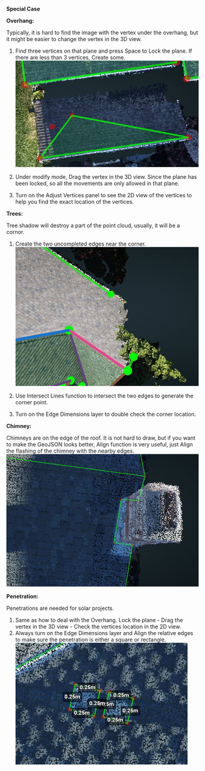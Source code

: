 **Special Case**

**Overhang:**

Typically, it is hard to find the image with the vertex under the overhang, but it might be easier to change the vertex in the 3D view.

1. Find three vertices on that plane and press Space to Lock the plane. If there are less than 3 vertices, Create some.
   ![](/Images/1.jpg)

2. Under modify mode, Drag the vertex in the 3D view. Since the plane has been locked, so all the movements are only allowed in that plane.
3. Turn on the Adjust Vertices panel to see the 2D view of the vertices to help you find the exact location of the vertices.

**Trees:**

Tree shadow will destroy a part of the point cloud, usually, it will be a cornor.

1. Create the two uncompleted edges near the corner.
   ![](/Images/2.jpg)

2. Use Intersect Lines function to intersect the two edges to generate the corner point.
3. Turn on the Edge Dimensions layer to double check the corner location.

**Chimney:**

Chimneys are on the edge of the roof. It is not hard to draw, but if you want to make the GeoJSON looks better, Align function is very useful, just Align the flashing of the chimney with the nearby edges.  
![](/Images/3.jpg)

**Penetration:**

Penetrations are needed for solar projects.

1. Same as how to deal with the Overhang. Lock the plane - Drag the vertex in the 3D view - Check the vertices location in the 2D view.
2. Always turn on the Edge Dimensions layer and Align the relative edges to make sure the penetration is either a square or rectangle.
   ![](/Images/4.jpg)



